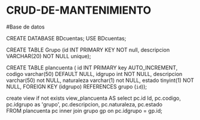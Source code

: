 # CRUD-DE-MANTENIMIENTO
#Base de datos

CREATE DATABASE BDcuentas;
USE BDcuentas;

CREATE TABLE Grupo
(id INT PRIMARY KEY NOT null,
descripcion VARCHAR(20) NOT NULL unique);

CREATE TABLE plancuenta (
  id INT PRIMARY key AUTO_INCREMENT,
  codigo varchar(50) DEFAULT NULL,
  idgrupo int NOT NULL,
  descripcion varchar(50) not NULL,
  naturaleza varchar(1) not NULL,
  estado tinyint(1) NOT NULL,
 FOREIGN KEY (idgrupo) REFERENCES grupo (`id`));

create view if not exists view_plancuenta AS 
select pc.id Id, pc.codigo, pc.idgrupo as 'grupo', pc.descripcion, pc.naturaleza, pc.estado  
FROM plancuenta pc inner join grupo gp on pc.idgrupo = gp.id;
